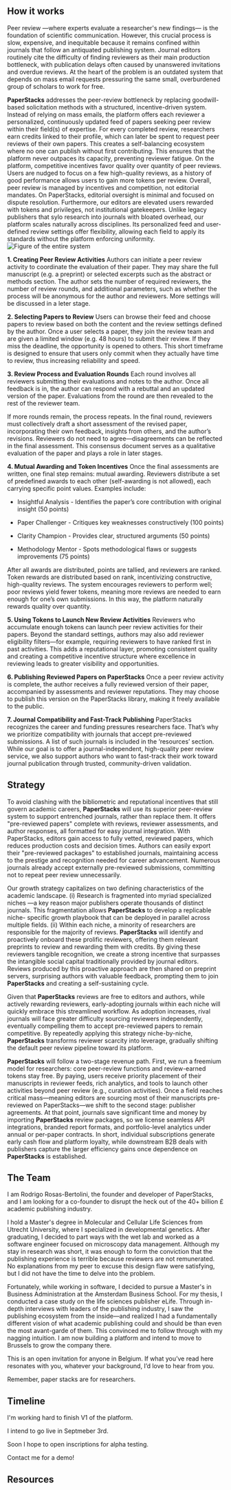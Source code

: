 ## How it works
Peer review —where experts evaluate a researcher's new findings— is the foundation of scientific communication. However, this crucial process is slow, expensive, and inequitable because it remains confined within journals that follow an antiquated publishing system. Journal editors routinely cite the difficulty of finding reviewers as their main production bottleneck, with publication delays often caused by unanswered invitations and overdue reviews. At the heart of the problem is an outdated system that depends on mass email requests pressuring the same small, overburdened group of scholars to work for free. 


**PaperStacks** addresses the peer-review bottleneck by replacing goodwill-based solicitation methods with a structured, incentive-driven system. Instead of relying on mass emails, the platform offers each reviewer a personalized, continuously updated feed of papers seeking peer review within their field(s) of expertise. For every completed review, researchers earn credits linked to their profile, which can later be spent to request peer reviews of their own papers. This creates a self-balancing ecosystem where no one can publish without first contributing. This ensures that the platform never outpaces its capacity, preventing reviewer fatigue. 
On the platform, competitive incentives favor quality over quantity of peer reviews. Users are nudged to focus on a few high-quality reviews, as a history of good performance allows users to gain more tokens per review. Overall, peer review is managed by incentives and competition, not editorial mandates. On PaperStacks, editorial oversight is minimal and focused on dispute resolution. Furthermore, our editors are elevated users rewarded with tokens and privileges, not institutional gatekeepers. Unlike legacy publishers that sylo research into journals with bloated overhead, our platform scales naturally across disciplines. Its personalized feed and user-defined review settings offer flexibility, allowing each field to apply its standards without the platform enforcing uniformity. 
![Figure of the entire system](/PS%20short%20pitch.svg)

**1. Creating Peer Review Activities** Authors can initiate a peer review activity to coordinate the evaluation of their paper. They may share the full manuscript (e.g. a preprint) or selected excerpts such as the abstract or methods section. The author sets the number of required reviewers, the number of review rounds, and additional parameters, such as whether the process will be anonymous for the author and reviewers. More settings will be discussed in a leter stage.

**2. Selecting Papers to Review** Users can browse their feed and choose papers to review based on both the content and the review settings defined by the author. Once a user selects a paper, they join the review team and are given a limited window (e.g. 48 hours) to submit their review. If they miss the deadline, the opportunity is opened to others. This short timeframe is designed to ensure that users only commit when they actually have time to review, thus increasing reliability and speed.

**3. Review Process and Evaluation Rounds** Each round involves all reviewers submitting their evaluations and notes to the author. Once all feedback is in, the author can respond with a rebuttal and an updated version of the paper. Evaluations from the round are then revealed to the rest of the reviewer team.

If more rounds remain, the process repeats. In the final round, reviewers must collectively draft a short assessment of the revised paper, incorporating their own feedback, insights from others, and the author’s revisions. Reviewers do not need to agree—disagreements can be reflected in the final assessment. This consensus document serves as a qualitative evaluation of the paper and plays a role in later stages.

**4. Mutual Awarding and Token Incentives** Once the final assessments are written, one final step remains: mutual awarding. Reviewers distribute a set of predefined awards to each other (self-awarding is not allowed), each carrying specific point values. Examples include:

- Insightful Analysis - Identifies the paper’s core contribution with original insight (50 points)

- Paper Challenger - Critiques key weaknesses constructively (100 points)

- Clarity Champion - Provides clear, structured arguments (50 points)

- Methodology Mentor - Spots methodological flaws or suggests improvements (75 points)

After all awards are distributed, points are tallied, and reviewers are ranked. Token rewards are distributed based on rank, incentivizing constructive, high-quality reviews. The system encourages reviewers to perform well; poor reviews yield fewer tokens, meaning more reviews are needed to earn enough for one’s own submissions. In this way, the platform naturally rewards quality over quantity.

**5. Using Tokens to Launch New Review Activities** Reviewers who accumulate enough tokens can launch peer review activities for their papers. Beyond the standard settings, authors may also add reviewer eligibility filters—for example, requiring reviewers to have ranked first in past activities. This adds a reputational layer, promoting consistent quality and creating a competitive incentive structure where excellence in reviewing leads to greater visibility and opportunities.

**6. Publishing Reviewed Papers on PaperStacks** Once a peer review activity is complete, the author receives a fully reviewed version of their paper, accompanied by assessments and reviewer reputations. They may choose to publish this version on the PaperStacks library, making it freely available to the public.

**7. Journal Compatibility and Fast-Track Publishing** PaperStacks recognizes the career and funding pressures researchers face. That’s why we prioritize compatibility with journals that accept pre-reviewed submissions. A list of such journals is included in the ‘resources’ section. While our goal is to offer a journal-independent, high-quality peer review service, we also support authors who want to fast-track their work toward journal publication through trusted, community-driven validation.


## Strategy
To avoid clashing with the bibliometric and reputational incentives that still govern academic careers, **PaperStacks** will use its superior peer-review system to support entrenched journals, rather than replace them. It offers "pre-reviewed papers" complete with reviews, reviewer assessments, and author responses, all formatted for easy journal integration. With PaperStacks, editors gain access to fully vetted, reviewed papers, which reduces production costs and decision times. Authors can easily export their "pre-reviewed packages" to established journals, maintaining access to the prestige and recognition needed for career advancement. Numerous journals already accept externally pre-reviewed submissions, committing not to repeat peer review unnecessarily. 

Our growth strategy capitalizes on two defining characteristics of the academic landscape. (i) Research is fragmented into myriad specialized niches —a key reason major publishers operate thousands of distinct journals. This fragmentation allows **PaperStacks** to develop a replicable niche- specific growth playbook that can be deployed in parallel across multiple fields. (ii) Within each niche, a minority of researchers are responsible for the majority of reviews. **PaperStacks** will identify and proactively onboard these prolific reviewers, offering them relevant preprints to review and rewarding them with credits. By giving these reviewers tangible recognition, we create a strong incentive that surpasses the intangible social capital traditionally provided by journal editors. Reviews produced by this proactive approach are then shared on preprint servers, surprising authors with valuable feedback, prompting them to join **PaperStacks** and creating a self-sustaining cycle.

Given that **PaperStacks** reviews are free to editors and authors, while actively rewarding reviewers, early-adopting journals within each niche will quickly embrace this streamlined workflow. As adoption increases, rival journals will face greater difficulty sourcing reviewers independently, eventually compelling them to accept pre-reviewed papers to remain competitive. By repeatedly applying this strategy niche-by-niche, **PaperStacks** transforms reviewer scarcity into leverage, gradually shifting the default peer review pipeline toward its platform.

**PaperStacks** will follow a two-stage revenue path. First, we run a freemium model for researchers: core peer-review functions and review-earned tokens stay free. By paying, users receive priority placement of their manuscripts in reviewer feeds, rich analytics, and tools to launch other activities beyond peer review (e.g., curation activities). Once a field reaches critical mass—meaning editors are sourcing most of their manuscripts pre-reviewed on PaperStacks—we shift to the second stage: publisher agreements. At that point, journals save significant time and money by importing **PaperStacks** review packages, so we license seamless API integrations, branded report formats, and portfolio-level analytics under annual or per-paper contracts. In short, individual subscriptions generate early cash flow and platform loyalty, while downstream B2B deals with publishers capture the larger efficiency gains once dependence on **PaperStacks** is established. 

## The Team
I am Rodrigo Rosas-Bertolini, the founder and developer of PaperStacks, and I am looking for a co-founder to disrupt the heck out of the 40+ billion £ academic publishing industry. 

I hold a Master's degree in Molecular and Cellular Life Sciences from Utrecht University, where I specialized in developmental genetics. After graduating, I decided to part ways with the wet lab and worked as a software engineer focused on microscopy data management. Although my stay in research was short, it was enough to form the conviction that the publishing experience is terrible because reviewers are not remunerated. No explanations from my peer to excuse this design flaw were satisfying, but I did not have the time to delve into the problem.

Fortunately, while working in software, I decided to pursue a Master's in Business Administration at the Amsterdam Business School. For my thesis, I conducted a case study on the life sciences publisher eLife. Through in-depth interviews with leaders of the publishing industry, I saw the publishing ecosystem from the inside—and realized I had a fundamentally different vision of what academic publishing could and should be than even the most avant-garde of them. This convinced me to follow through with my nagging intuition. I am now building a platform and intend to move to Brussels to grow the company there.

This is an open invitation for anyone in Belgium. If what you’ve read here resonates with you, whatever your background, I’d love to hear from you.

Remember, paper stacks are for researchers.

## Timeline
I'm working hard to finish V1 of the platform. 

I intend to go live in Septmeber 3rd.

Soon I hope to open inscriptions for alpha testing.

Contact me for a demo!

## Resources